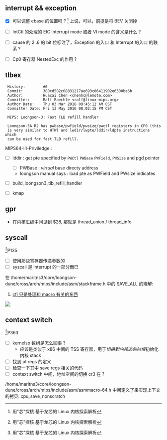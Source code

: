 ## interrupt && exception
- [x] 可以调整 ebase 的位置吗 ? [^1] 上说，可以，前提是将 BEV 关闭掉

- [ ] IntCtl 的处理的 EIC interrupt mode 或者 VI mode 的含义是什么 ?
- [ ] cause 的 2..6 的 bit 位标注了，Exception 的入口 和 Interrupt 的入口 的联系 ?
- [ ] Cp0 寄存器 NestedExc 的作用 ?

## tlbex
```plain
 History:        #0
 Commit:         380cd582c08831217ae693c86411902e6300ba6b
 Author:         Huacai Chen <chenhc@lemote.com>
 Committer:      Ralf Baechle <ralf@linux-mips.org>
 Author Date:    Thu 03 Mar 2016 09:45:12 AM CST
 Committer Date: Fri 13 May 2016 08:02:15 PM CST

 MIPS: Loongson-3: Fast TLB refill handler

 Loongson-3A R2 has pwbase/pwfield/pwsize/pwctl registers in CP0 (this
 is very similar to HTW) and lwdir/lwpte/lddir/ldpte instructions which
 can be used for fast TLB refill.
```

MIPS64-III-Priviledge :

- [ ] lddir : get pte specified by `PWCtl` `PWBase` `PWField`, `PWSize` and pgd pointer
  - [ ] PWBase : *virtual*  base directy address
  - loongson manual says : load pte as PWField and PWsize indicates

- [ ] build_loongson3_tlb_refill_handler
- [ ] kmap

## gpr
-  在内核汇编中间见到 $28, 那就是 thread_union / thread_info

## syscall
[^1]P135

- [ ] 使用那些寄存器传递参数的
- [ ] syscall 是 interrupt 的一部分而已

在 /home/maritns3/core/loongson-dune/cross/arch/mips/include/asm/stackframe.h 中的 SAVE_ALL 的理解:
1. [cfi 只是处理和 macro 有关的东西](https://stackoverflow.com/questions/2529185/what-are-cfi-directives-in-gnu-assembler-gas-used-for)

![](../../../pic/mips-context-switch.svg)

## context switch
[^1]P363
- [ ] kernelsp 数组是怎么回事 ?
    - 应该是类似于 x86 中间的 TSS 寄存器，用于*切换到内核态的时候*初始化内核 stack
- [ ] 找到 pt regs 的定义
- [ ] 检查一下其中 save regs 相关的代码
- [ ] context switch 中间，地址空间的切换 cr3 在 ?

/home/maritns3/core/loongson-dune/cross/arch/mips/include/asm/asmmacro-64.h 中间定义了来实现上下文的拷贝: cpu_save_nonscratch

[^1]: 用"芯"探核 基于龙芯的 Linux 内核探索解析
[^2]: See Mips Run 2nd Edition
